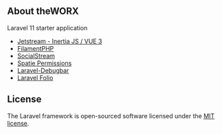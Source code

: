 ## About theWORX

Laravel 11 starter application
- [Jetstream - Inertia JS / VUE 3](https://jetstream.laravel.com/introduction.html)
- [FilamentPHP](https://filamentphp.com/docs/3.x/panels/installation)
- [SocialStream](https://docs.socialstream.dev/)
- [Spatie Permissions](https://spatie.be/docs/laravel-permission/v6/introduction)
- [Laravel-Debugbar](https://github.com/barryvdh/laravel-debugbar?tab=readme-ov-file)
- [Laravel Folio](https://laravel.com/docs/11.x/folio)

## License

The Laravel framework is open-sourced software licensed under the [MIT license](https://opensource.org/licenses/MIT).
